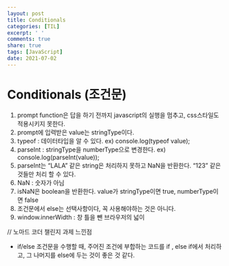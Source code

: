 ```yaml
---
layout: post
title: Conditionals
categories: [TIL]
excerpt: ' '
comments: true
share: true
tags: [JavaScript]
date: 2021-07-02
---
```


# Conditionals (조건문)

1. prompt function은 답을 하기 전까지 javascript의 실행을 멈추고, css스타일도 적용시키지 못한다.
2. prompt에 입력받은 value는 stringType이다.
3. typeof : 데이터타입을 알 수 있다. ex) console.log(typeof value);
4. parseInt : stringType을 numberType으로 변경한다. ex) console.log(parseInt(value));
5. parseInt는 “LALA” 같은 string은 처리하지 못하고 NaN을 반환한다. “123” 같은 것들만 처리 할 수 있다.
6. NaN : 숫자가 아님
7. isNaN은 boolean을 반환한다. value가 stringType이면 true, numberType이면 false
8. 조건문에서 else는 선택사항이다, 꼭 사용해야하는 것은 아니다.
9. window.innerWidth : 창 틀을 뺀 브라우저의 넓이



// 노마드 코더 챌린지 과제 느낀점

- if/else 조건문을 수행할 때, 주어진 조건에 부합하는 코드를 if , else if에서 처리하고,  그 나머지를 else에 두는 것이 좋은 것 같다. 
